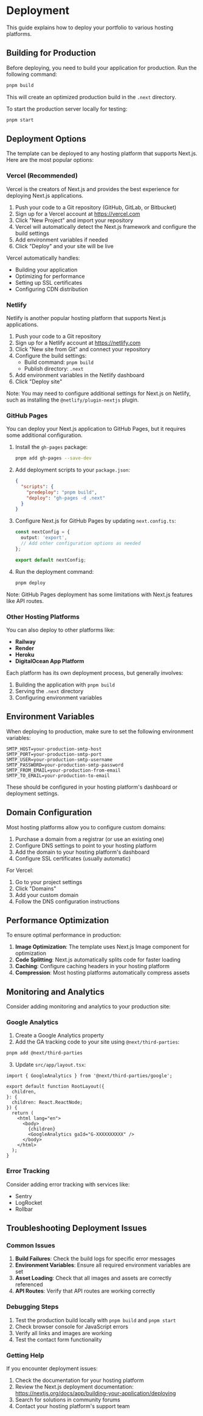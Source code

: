 # Deployment

This guide explains how to deploy your portfolio to various hosting platforms.

## Building for Production

Before deploying, you need to build your application for production. Run the following command:

```bash
pnpm build
```

This will create an optimized production build in the `.next` directory.

To start the production server locally for testing:

```bash
pnpm start
```

## Deployment Options

The template can be deployed to any hosting platform that supports Next.js. Here are the most popular options:

### Vercel (Recommended)

Vercel is the creators of Next.js and provides the best experience for deploying Next.js applications.

1. Push your code to a Git repository (GitHub, GitLab, or Bitbucket)
2. Sign up for a Vercel account at https://vercel.com
3. Click "New Project" and import your repository
4. Vercel will automatically detect the Next.js framework and configure the build settings
5. Add environment variables if needed
6. Click "Deploy" and your site will be live

Vercel automatically handles:
- Building your application
- Optimizing for performance
- Setting up SSL certificates
- Configuring CDN distribution

### Netlify

Netlify is another popular hosting platform that supports Next.js applications.

1. Push your code to a Git repository
2. Sign up for a Netlify account at https://netlify.com
3. Click "New site from Git" and connect your repository
4. Configure the build settings:
   - Build command: `pnpm build`
   - Publish directory: `.next`
5. Add environment variables in the Netlify dashboard
6. Click "Deploy site"

Note: You may need to configure additional settings for Next.js on Netlify, such as installing the `@netlify/plugin-nextjs` plugin.

### GitHub Pages

You can deploy your Next.js application to GitHub Pages, but it requires some additional configuration.

1. Install the `gh-pages` package:
   ```bash
   pnpm add gh-pages --save-dev
   ```

2. Add deployment scripts to your `package.json`:
   ```json
   {
     "scripts": {
       "predeploy": "pnpm build",
       "deploy": "gh-pages -d .next"
     }
   }
   ```

3. Configure Next.js for GitHub Pages by updating `next.config.ts`:
   ```typescript
   const nextConfig = {
     output: 'export',
     // Add other configuration options as needed
   };
   
   export default nextConfig;
   ```

4. Run the deployment command:
   ```bash
   pnpm deploy
   ```

Note: GitHub Pages deployment has some limitations with Next.js features like API routes.

### Other Hosting Platforms

You can also deploy to other platforms like:

- **Railway**
- **Render**
- **Heroku**
- **DigitalOcean App Platform**

Each platform has its own deployment process, but generally involves:

1. Building the application with `pnpm build`
2. Serving the `.next` directory
3. Configuring environment variables

## Environment Variables

When deploying to production, make sure to set the following environment variables:

```env
SMTP_HOST=your-production-smtp-host
SMTP_PORT=your-production-smtp-port
SMTP_USER=your-production-smtp-username
SMTP_PASSWORD=your-production-smtp-password
SMTP_FROM_EMAIL=your-production-from-email
SMTP_TO_EMAIL=your-production-to-email
```

These should be configured in your hosting platform's dashboard or deployment settings.

## Domain Configuration

Most hosting platforms allow you to configure custom domains:

1. Purchase a domain from a registrar (or use an existing one)
2. Configure DNS settings to point to your hosting platform
3. Add the domain to your hosting platform's dashboard
4. Configure SSL certificates (usually automatic)

For Vercel:
1. Go to your project settings
2. Click "Domains"
3. Add your custom domain
4. Follow the DNS configuration instructions

## Performance Optimization

To ensure optimal performance in production:

1. **Image Optimization**: The template uses Next.js Image component for optimization
2. **Code Splitting**: Next.js automatically splits code for faster loading
3. **Caching**: Configure caching headers in your hosting platform
4. **Compression**: Most hosting platforms automatically compress assets

## Monitoring and Analytics

Consider adding monitoring and analytics to your production site:

### Google Analytics

1. Create a Google Analytics property
2. Add the GA tracking code to your site using `@next/third-parties`:

```bash
pnpm add @next/third-parties
```

3. Update `src/app/layout.tsx`:

```tsx
import { GoogleAnalytics } from '@next/third-parties/google';

export default function RootLayout({
  children,
}: {
  children: React.ReactNode;
}) {
  return (
    <html lang="en">
      <body>
        {children}
        <GoogleAnalytics gaId="G-XXXXXXXXXX" />
      </body>
    </html>
  );
}
```

### Error Tracking

Consider adding error tracking with services like:

- Sentry
- LogRocket
- Rollbar

## Troubleshooting Deployment Issues

### Common Issues

1. **Build Failures**: Check the build logs for specific error messages
2. **Environment Variables**: Ensure all required environment variables are set
3. **Asset Loading**: Check that all images and assets are correctly referenced
4. **API Routes**: Verify that API routes are working correctly

### Debugging Steps

1. Test the production build locally with `pnpm build` and `pnpm start`
2. Check browser console for JavaScript errors
3. Verify all links and images are working
4. Test the contact form functionality

### Getting Help

If you encounter deployment issues:

1. Check the documentation for your hosting platform
2. Review the Next.js deployment documentation: https://nextjs.org/docs/app/building-your-application/deploying
3. Search for solutions in community forums
4. Contact your hosting platform's support team